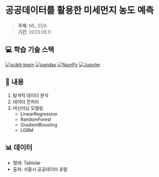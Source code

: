 # 공공데이터를 활용한 미세먼지 농도 예측

> **주제**: ML, EDA  
> **기간**: 2023.09.11

## 💻 학습 기술 스택

[![scikit-learn](https://img.shields.io/badge/scikit--learn-F7931E?style=flat-square&logo=scikitlearn&logoColor=white)](https://scikit-learn.org/) [![pandas](https://img.shields.io/badge/pandas-150458?style=flat-square&logo=pandas)](https://pandas.pydata.org/) [![NumPy](https://img.shields.io/badge/NumPy-013243?style=flat-square&logo=numpy&logoColor=white)](https://numpy.org/) [![Jupyter](https://img.shields.io/badge/Jupyter-F37626?style=flat-square&logo=jupyter&logoColor=white)](https://jupyter.org/)

## 📝 내용

1. 탐색적 데이터 분석
2. 데이터 전처리
3. 머신러닝 모델링
    - LinearRegression
    - RandomForest
    - GradientBoosting
    - LGBM

## 📊 데이터

-   형태: Tablular
-   출처: 서울시 공공데이터 포털

